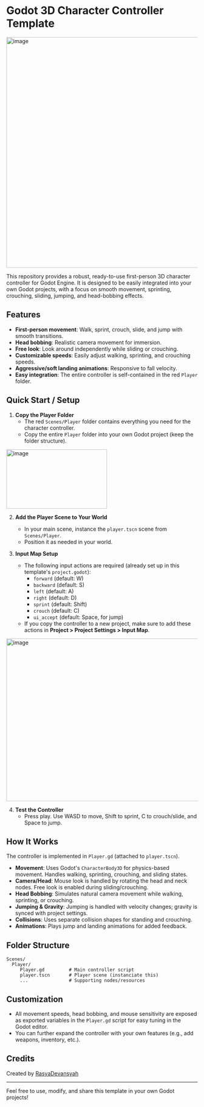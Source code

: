 # Godot 3D Character Controller Template

<img width="1183" height="607" alt="image" src="https://github.com/user-attachments/assets/f27e9077-11c6-4aa7-917a-8c13f00ee35c" />

This repository provides a robust, ready-to-use first-person 3D character controller for Godot Engine. It is designed to be easily integrated into your own Godot projects, with a focus on smooth movement, sprinting, crouching, sliding, jumping, and head-bobbing effects.

## Features

- **First-person movement**: Walk, sprint, crouch, slide, and jump with smooth transitions.
- **Head bobbing**: Realistic camera movement for immersion.
- **Free look**: Look around independently while sliding or crouching.
- **Customizable speeds**: Easily adjust walking, sprinting, and crouching speeds.
- **Aggressive/soft landing animations**: Responsive to fall velocity.
- **Easy integration**: The entire controller is self-contained in the red `Player` folder.

## Quick Start / Setup

1. **Copy the Player Folder**
	- The red `Scenes/Player` folder contains everything you need for the character controller.
	- Copy the entire `Player` folder into your own Godot project (keep the folder structure).

<img width="265" height="156" alt="image" src="https://github.com/user-attachments/assets/a8cc33a4-7af6-4ed6-9dc7-17c1563e828b" />


2. **Add the Player Scene to Your World**
	- In your main scene, instance the `player.tscn` scene from `Scenes/Player`.
	- Position it as needed in your world.

3. **Input Map Setup**
	- The following input actions are required (already set up in this template's `project.godot`):
	  - `forward` (default: W)
	  - `backward` (default: S)
	  - `left` (default: A)
	  - `right` (default: D)
	  - `sprint` (default: Shift)
	  - `crouch` (default: C)
	  - `ui_accept` (default: Space, for jump)
	- If you copy the controller to a new project, make sure to add these actions in **Project > Project Settings > Input Map**.


<img width="1194" height="428" alt="image" src="https://github.com/user-attachments/assets/8c05d251-8710-4d4f-80a0-7499e67c47e2" />


4. **Test the Controller**
	- Press play. Use WASD to move, Shift to sprint, C to crouch/slide, and Space to jump.

## How It Works

The controller is implemented in `Player.gd` (attached to `player.tscn`).

- **Movement**: Uses Godot's `CharacterBody3D` for physics-based movement. Handles walking, sprinting, crouching, and sliding states.
- **Camera/Head**: Mouse look is handled by rotating the head and neck nodes. Free look is enabled during sliding/crouching.
- **Head Bobbing**: Simulates natural camera movement while walking, sprinting, or crouching.
- **Jumping & Gravity**: Jumping is handled with velocity changes; gravity is synced with project settings.
- **Collisions**: Uses separate collision shapes for standing and crouching.
- **Animations**: Plays jump and landing animations for added feedback.

## Folder Structure

```
Scenes/
  Player/
	 Player.gd         # Main controller script
	 player.tscn       # Player scene (instanciate this)
	 ...               # Supporting nodes/resources
```

## Customization

- All movement speeds, head bobbing, and mouse sensitivity are exposed as exported variables in the `Player.gd` script for easy tuning in the Godot editor.
- You can further expand the controller with your own features (e.g., add weapons, inventory, etc.).

## Credits

Created by [RasyaDevansyah](https://github.com/RasyaDevansyah)

---

Feel free to use, modify, and share this template in your own Godot projects!


